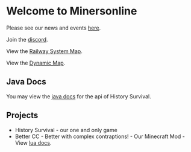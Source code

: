 # Welcome to Minersonline

Please see our news and events  [here](/news).

Join the [discord](https://discord.gg/ybWqDAkDES).

View the [Railway System Map](https://minersonline.tk/plan/index.html).

View the [Dynamic Map](https://minersonline.tk/map).

## Java Docs
You may view the [java docs](/history_survival/javadoc/index.html) for the api of History Survival.

## Projects

* History Survival - our one and only game
* Better CC - Better with complex contraptions! - Our Minecraft Mod - View [lua docs](/better_cc/1.18/docs/lua/).